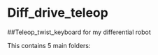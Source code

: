 # Diff_drive_teleop

##Teleop_twist_keyboard for my differential robot

This contains 5 main folders:


